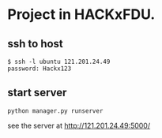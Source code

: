 # Project in HACKxFDU.

## ssh to host

```
$ ssh -l ubuntu 121.201.24.49
password: Hackx123
```


## start server 

```shell
python manager.py runserver
```

see the server at http://121.201.24.49:5000/
